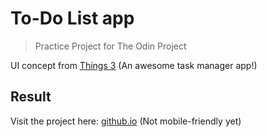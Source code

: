 # To-Do List app
> Practice Project for The Odin Project


UI concept from [Things 3](https://culturedcode.com/things/) (An awesome task manager app!)

## Result
Visit the project here: [github.io](https://billi0ns.github.io/Todo-List/)
(Not mobile-friendly yet)
